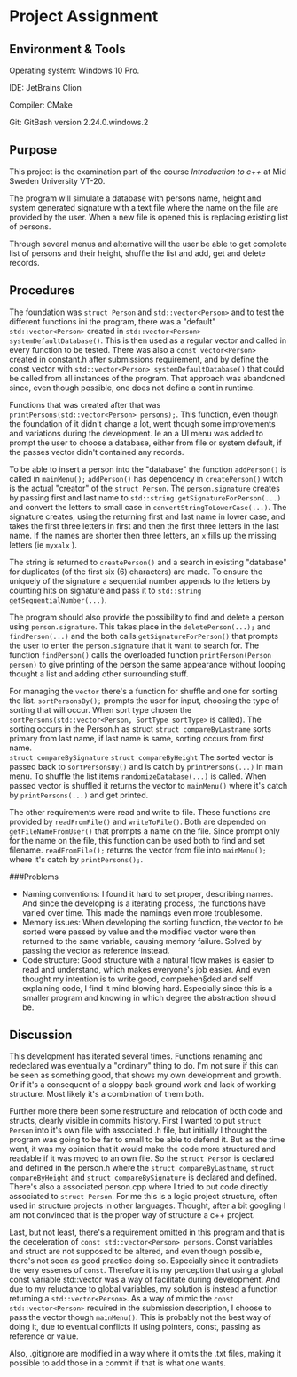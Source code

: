 # Project Assignment

## Environment & Tools
Operating system: Windows 10 Pro.

IDE: JetBrains Clion

Compiler: CMake

Git: GitBash version 2.24.0.windows.2

## Purpose
This project is the examination part of the course _Introduction to c++_ at Mid Sweden University VT-20.
 
The program will simulate a database with persons name, height and system generated signature with a text file where the name on the file are provided by the user.
When a new file is opened this is replacing existing list of persons.

Through several menus and alternative will the user be able to get complete list of persons and their height, shuffle the list and add, get and delete records. 

## Procedures
The foundation was `struct Person` and `std::vector<Person>` and to test the different functions ini the program, there was a "default" `std::vector<Person>` created in `std::vector<Person> systemDefaultDatabase()`. 
This is then used as a regular vector and called in every function to be tested. 
There was also a `const vector<Person> ` created in constant.h after submissions requirement, and by define the const vector with `std::vector<Person> systemDefaultDatabase()` that could be called from all instances of the program. 
That approach was abandoned since, even though possible, one does not define a cont in runtime. 

Functions that was created after that was `printPersons(std::vector<Person> persons);`. 
This function, even though the foundation of it didn't change a lot, went though some improvements and variations during the development. 
Ie an a UI menu was added to prompt the user to choose a database, either from file or system default, if the passes vector 
 didn't contained any records.

To be able to insert a person into the "database" the function `addPerson()` is called in `mainMenu();` `addPerson()` has dependency in `createPerson()` witch is the actual "creator" of the `struct Person`.
The `person.signature` creates by passing first and last name to `std::string getSignatureForPerson(...)` and convert the letters to small case in `convertStringToLowerCase(...)`. 
The signature creates, using the returning first and last name in lower case, and takes the first three letters in first and then the first three letters in the last name. 
If the names are shorter then three letters, an `x` fills up the missing letters (ie `myxalx` ). 

The string is returned to `createPerson()` and a search in existing "database" for duplicates (of the first six (6) characters) are made. To ensure the uniquely of the signature a
sequential number appends to the letters by counting hits on signature and pass it to `std::string getSequentialNumber(...)`. 

The program should also provide the possibility to find and delete a person using `person.signature`. This takes place in the `deletePerson(...);` and `findPerson(...)` and the both calls 
`getSignatureForPerson()` that prompts the user to enter the `person.signature` that it want to search for.
The function `findPerson()` calls the overloaded  function `printPerson(Person person)` to give printing of the person the same appearance without looping thought a list and adding other surrounding stuff.
 
For managing the `vector` there's a function for shuffle and one for sorting the list. 
`sortPersonsBy();` prompts the user for input, choosing the type of sorting that will occur. When sort type chosen the `sortPersons(std::vector<Person, SortType sortType>` is called). The sorting occurs in the Person.h as struct 
 `struct compareByLastname` sorts primary from last name, if last name is same, sorting occurs from first name.  
 `struct compareBySignature` 
 `struct compareByHeight`
The sorted vector is passed back to `sortPersonsBy()` and is catch by `printPersons(...)` in main menu.
To shuffle the list items `randomizeDatabase(...)` is called. When passed vector is shuffled it returns the vector to `mainMenu()` where it's catch by `printPersons(...)` and get printed.
  
The other requirements were read and write to file. These functions are provided by `readFromFile()` and `writeToFile()`. Both are depended on `getFileNameFromUser()` that prompts a name on the file. 
Since prompt only for the name on the file, this function can be used both to find and set filename. 
`readFromFile();` returns the vector from file into `mainMenu();` where it's catch by `printPersons();`.

###Problems 
* Naming conventions: I found it hard to set proper, describing names. And since the developing is a iterating process, the functions have varied over time. This made the namings even more troublesome. 
* Memory issues: When developing the sorting function, tbe vector to be sorted were passed by value and the modified vector were then returned to the same variable, causing memory failure. 
Solved by passing the vector as reference instead. 
* Code structure: Good structure with a natural flow makes is easier to read and understand, which makes everyone's job easier. 
And even thought my intention is to write good, comprehen§ded and self explaining code, I find it mind blowing hard. 
Especially since this is a smaller program and knowing in which degree the abstraction should be.
  

## Discussion
This development has iterated several times. Functions renaming and redeclared was eventually a "ordinary" thing to do. I'm not sure if this can be seen as something good, 
that shows my own development and growth. 
Or if it's a consequent of a sloppy back ground work and lack of working structure. Most likely it's a combination of them both.

Further more there been some restructure and relocation of both code and structs, clearly visible in commits history. 
First I wanted to put `struct Person` into it's own file with associated .h file, but initially I thought the program was going to be far to small to be able to  defend it. 
But as the time went, it was my opinion that it would make the code more structured and readable if it was moved to an own file. 
So the `struct Person` is declared and defined in the person.h where the `struct compareByLastname`, `struct compareByHeight` and `struct compareBySignature` is declared and defined.
There's also a associated person.cpp where I tried to put code directly associated to `struct Person`. For me this is a logic project structure, often used in structure projects in other 
languages. Thought, after a bit googling I am not convinced that is the proper way of structure a c++ project.

Last, but not least, there's a requirement omitted in this program and that is the deceleration of `const std::vector<Person> persons`. 
Const variables and struct are not supposed to be altered, and even though possible, there's not seen as good practice doing so. Especially since it contradicts the very essenes of `const`.
Therefore it is my perception that using a global const variable std::vector<Person> was a way of facilitate during development.
And due to my reluctance to global variables, my solution is instead a function returning a `std::vector<Person>`.
As a way of mimic the `const std::vector<Person>` required in the submission description, I choose to pass the vector though `mainMenu()`. This is probably not the best way of doing it, 
due to eventual conflicts if using pointers, const, passing as reference or value. 

Also, .gitignore are modified in a way where it omits the .txt files, making it possible to add those in a commit if that is what one wants.